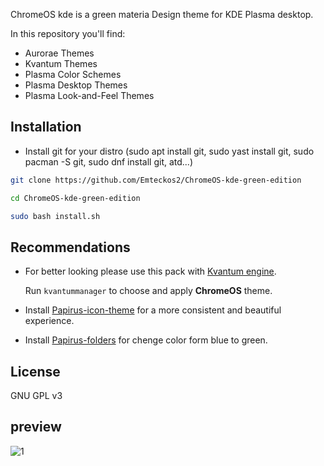 
ChromeOS kde is a green materia Design theme for KDE Plasma desktop.

In this repository you'll find:

- Aurorae Themes
- Kvantum Themes
- Plasma Color Schemes
- Plasma Desktop Themes
- Plasma Look-and-Feel Themes

## Installation
 
- Install git for your distro
  (sudo apt install git, sudo yast install git, sudo pacman -S git, sudo dnf install git, atd...)
 
```sh
git clone https://github.com/Emteckos2/ChromeOS-kde-green-edition

cd ChromeOS-kde-green-edition

sudo bash install.sh

```

## Recommendations

- For better looking please use this pack with [Kvantum engine](https://github.com/tsujan/Kvantum/tree/master/Kvantum).

  Run `kvantummanager` to choose and apply **ChromeOS** theme.

- Install [Papirus-icon-theme](https://github.com/PapirusDevelopmentTeam/papirus-icon-theme) for a more consistent and beautiful experience.

- Install [Papirus-folders](https://github.com/PapirusDevelopmentTeam/papirus-folders) for chenge color form blue to green.


## License

GNU GPL v3

## preview

![1](../master/plasma/look-and-feel/com.github.vinceliuice.ChromeOS/contents/previews/fullscreenpreview.jpg)
